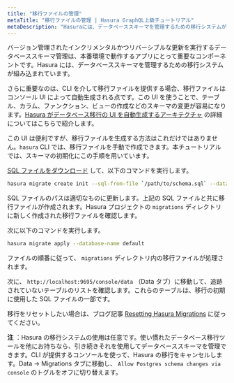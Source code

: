 ```yaml
---
title: "移行ファイルの管理"
metaTitle: "移行ファイルの管理 | Hasura GraphQL上級チュートリアル"
metaDescription: "Hasuraには、データベーススキーマを管理するための移行システムが組み込まれています。バージョン管理されたインクリメンタルかつリバーシブルな更新を実行するデータベーススキーマ管理は、本番環境で動作するアプリにとって重要なコンポーネントです。"
---
```


バージョン管理されたインクリメンタルかつリバーシブルな更新を実行するデータベーススキーマ管理は、本番環境で動作するアプリにとって重要なコンポーネントです。Hasura には、データベーススキーマを管理するための移行システムが組み込まれています。

さらに重要なのは、CLI を介して移行ファイルを提供する場合、移行ファイルはコンソール UI によって自動生成される点です。この UI を使うことで、テーブル、カラム、ファンクション、ビューの作成などのスキーマの変更が容易になります。[Hasura がデータベース移行の UI を自動生成するアーキテクチャ](https://hasura.io/blog/building-a-ui-for-postgresql-database-migrations/) の詳細についてはこちらで紹介します。

この UI は便利ですが、移行ファイルを生成する方法はこれだけではありません。`hasura` CLI では、移行ファイルを手動で作成できます。本チュートリアルでは、スキーマの初期化にこの手順を用いています。

[SQL ファイルをダウンロード](https://raw.githubusercontent.com/hasura/learn-graphql/master/tutorials/hasura/hasura-advanced/sql/slack-schema.sql) して、以下のコマンドを実行します。

```bash
hasura migrate create init --sql-from-file `/path/to/schema.sql` --database-name default
```

SQL ファイルのパスは適切なものに更新します。上記の SQL ファイルと共に移行ファイルが作成されます。Hasura プロジェクトの `migrations` ディレクトリに新しく作成された移行ファイルを確認します。

次に以下のコマンドを実行します。

```bash
hasura migrate apply --database-name default
```

ファイルの順番に従って、 `migrations` ディレクトリ内の移行ファイルが処理されます。

次に、 `http://localhost:9695/console/data` （Data タブ）に移動して、追跡されていないテーブルのリストを確認します。これらのテーブルは、移行の初期に使用した SQL ファイルの一部です。

移行をリセットしたい場合は、ブログ記事 [Resetting Hasura Migrations](https://hasura.io/blog/resetting-hasura-migrations/) に従ってください。

**注** ：Hasura の移行システムの使用は任意です。使い慣れたデータベース移行ツールを他にお持ちなら、引き続きそれを使用してデータベーススキーマを管理できます。CLI が提供するコンソールを使って、Hasura の移行をキャンセルします。Data -> Migrations タブに移動し、 `Allow Postgres schema changes via console` のトグルをオフに切り替えます。
